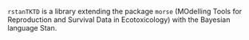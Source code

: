 `rstanTKTD` is a library extending the package `morse` (MOdelling 
Tools for Reproduction and Survival Data in Ecotoxicology) with 
the Bayesian language Stan.

